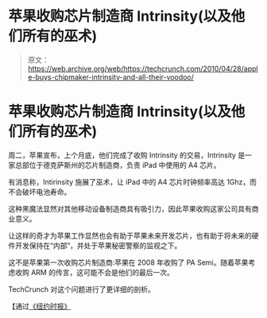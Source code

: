 # 苹果收购芯片制造商 Intrinsity(以及他们所有的巫术)

> 原文：<https://web.archive.org/web/https://techcrunch.com/2010/04/28/apple-buys-chipmaker-intrinsity-and-all-their-voodoo/>

# 苹果收购芯片制造商 Intrinsity(以及他们所有的巫术)

周二，苹果宣布，上个月底，他们完成了收购 Intrinsity 的交易，Intrinsity 是一家总部位于德克萨斯州的芯片制造商，负责 iPad 中使用的 A4 芯片。

有消息称，Intirinsity 施展了巫术，让 iPad 中的 A4 芯片时钟频率高达 1Ghz，而不会破坏电池寿命。

这种黑魔法显然对其他移动设备制造商具有吸引力，因此苹果收购这家公司具有商业意义。

让这样的奇才为苹果工作显然也会有助于苹果未来开发芯片，也有助于将未来的硬件开发保持在“内部”，并处于苹果秘密警察的监视之下。

这不是苹果第一次收购芯片制造商:苹果在 2008 年收购了 PA Semi。随着苹果考虑收购 ARM 的传言，这可能不会是他们的最后一次。

TechCrunch 对这个问题进行了更详细的剖析。

【通过[《纽约时报》](https://web.archive.org/web/20220930175437/http://www.nytimes.com/2010/04/28/technology/28apple.html)